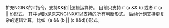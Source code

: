 扩充NGINX的if指令，支持&&和||逻辑运算符。
目前只支持 if (a && b)  或者 if (a || b)形式， 其中a和b是原来NGINX可以支持的所有判断形式。
后续计划支持更复杂的逻辑计算，比如（a && (b || (c &&d)))形式。
